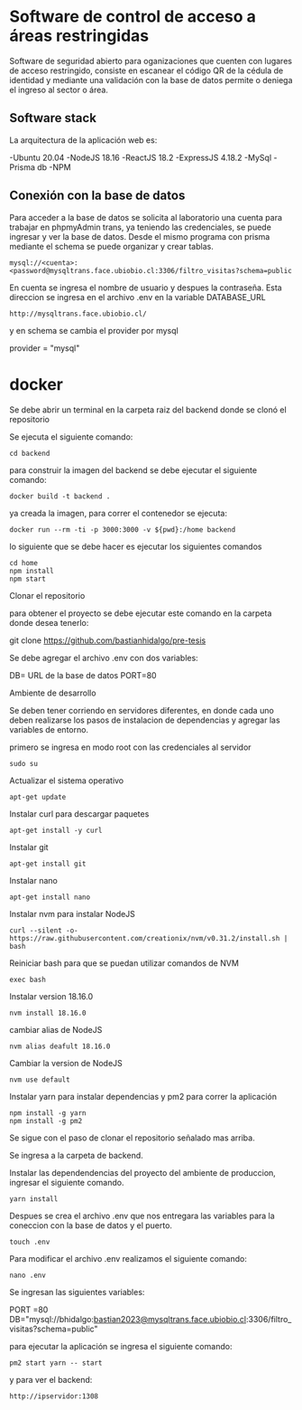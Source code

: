 # **Software de control de acceso a áreas restringidas**

Software de seguridad abierto para oganizaciones que cuenten con lugares de acceso restringido, consiste en escanear el código QR de la cédula de identidad y mediante una validación con la base de datos permite o deniega el ingreso al sector o área.

## **Software stack**

La arquitectura de la aplicación web es:

-Ubuntu 20.04
-NodeJS 18.16
-ReactJS 18.2
-ExpressJS 4.18.2
-MySql
-Prisma db
-NPM

## **Conexión con la base de datos**

Para acceder a la base de datos se solicita al laboratorio una cuenta para trabajar en phpmyAdmin trans, ya teniendo las credenciales, se puede ingresar y ver la base de datos. Desde el mismo programa con prisma mediante el schema se puede organizar y crear tablas.

```
mysql://<cuenta>:<password@mysqltrans.face.ubiobio.cl:3306/filtro_visitas?schema=public
```

En cuenta se ingresa el nombre de usuario y despues la contraseña.
Esta direccion se ingresa en el archivo .env en la variable DATABASE_URL


```
http://mysqltrans.face.ubiobio.cl/
```
y en schema se cambia el provider por mysql

  provider = "mysql"

# **docker**

Se debe abrir un terminal en la carpeta raiz del backend donde se clonó el repositorio

Se ejecuta el siguiente comando:

```
cd backend
```

para construir la imagen del backend se debe ejecutar el siguiente comando:

```
docker build -t backend .
```

ya creada la imagen, para correr el contenedor se ejecuta: 

```
docker run --rm -ti -p 3000:3000 -v ${pwd}:/home backend
```

lo siguiente que se debe hacer es ejecutar los siguientes comandos

```
cd home
npm install
npm start
```

Clonar el repositorio

para obtener el proyecto se debe ejecutar este comando en la carpeta donde desea tenerlo:

git clone https://github.com/bastianhidalgo/pre-tesis

Se debe agregar el archivo .env con dos variables:

DB= URL de la base de datos
PORT=80


Ambiente de desarrollo

Se deben tener corriendo en servidores diferentes, en donde cada uno deben realizarse los pasos de instalacion de dependencias y agregar las variables de entorno.

primero se ingresa en modo root con las credenciales al servidor


```
sudo su
```

Actualizar el sistema operativo

```
apt-get update
```

Instalar curl para descargar paquetes

```
apt-get install -y curl
```

Instalar git

```
apt-get install git
```

Instalar nano

```
apt-get install nano
```

Instalar nvm para instalar NodeJS

```
curl --silent -o- https://raw.githubusercontent.com/creationix/nvm/v0.31.2/install.sh | bash
```

Reiniciar bash para que se puedan utilizar comandos de NVM

```
exec bash
```

Instalar version 18.16.0

```
nvm install 18.16.0
```

cambiar alias de NodeJS

```
nvm alias deafult 18.16.0
```

Cambiar la version de NodeJS

```
nvm use default
```

Instalar yarn para instalar dependencias y pm2 para correr la aplicación

```
npm install -g yarn
npm install -g pm2
```

Se sigue con el paso de clonar el repositorio señalado mas arriba.

Se ingresa a la carpeta de backend.

Instalar las dependendencias del proyecto del ambiente de produccion, ingresar el siguiente comando.


```
yarn install
```


Despues se crea el archivo .env que nos entregara las variables para la coneccion con la base de datos y el puerto.

```
touch .env
```

Para modificar el archivo .env realizamos el siguiente comando:

```
nano .env
```

Se ingresan las siguientes variables:

PORT =80
DB="mysql://bhidalgo:bastian2023@mysqltrans.face.ubiobio.cl:3306/filtro_visitas?schema=public"

para ejecutar la aplicación se ingresa el siguiente comando:

```
pm2 start yarn -- start
```

y para ver el backend:

```
http://ipservidor:1308
```